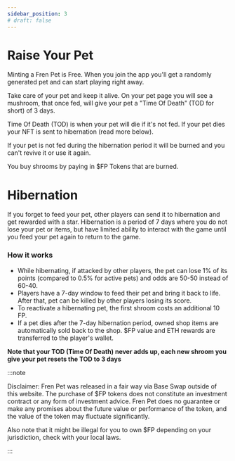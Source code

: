 ```yaml
---
sidebar_position: 3
# draft: false
---
```


# Raise Your Pet

Minting a Fren Pet is Free. When you join the app you'll get a randomly generated pet and can start playing right away.

Take care of your pet and keep it alive. On your pet page you will see a mushroom, that once fed, will give your pet a "Time Of Death" (TOD for short) of 3 days. 

Time Of Death (TOD) is when your pet will die if it's not fed. If your pet dies your NFT is sent to hibernation (read more below).

If your pet is not fed during the hibernation period it will be burned and you can't revive it or use it again.

You buy shrooms by paying in $FP Tokens that are burned.


# Hibernation

If you forget to feed your pet, other players can send it to hibernation and get rewarded with a star. Hibernation is a period of 7 days where you do not lose your pet or items, but have limited ability to interact with the game until you feed your pet again to return to the game.

### How it works

- While hibernating, if attacked by other players, the pet can lose 1% of its points (compared to 0.5% for active pets) and odds are 50-50 instead of 60-40. 
- Players have a 7-day window to feed their pet and bring it back to life. After that, pet can be killed by other players losing its score.
- To reactivate a hibernating pet, the first shroom costs an additional 10 FP.
- If a pet dies after the 7-day hibernation period, owned shop items are automatically sold back to the shop. $FP value and ETH rewards are transferred to the player's wallet.



**Note that your TOD (Time Of Death) never adds up, each new shroom you give your pet resets the TOD to 3 days**

:::note

Disclaimer: Fren Pet was released in a fair way via Base Swap outside of this website. The purchase of $FP tokens does not constitute an investment contract or any form of investment advice. Fren Pet does no guarantee or make any promises about the future value or performance of the token, and the value of the token may fluctuate significantly.

Also note that it might be illegal for you to own $FP depending on your jurisdiction, check with your local laws.

:::
